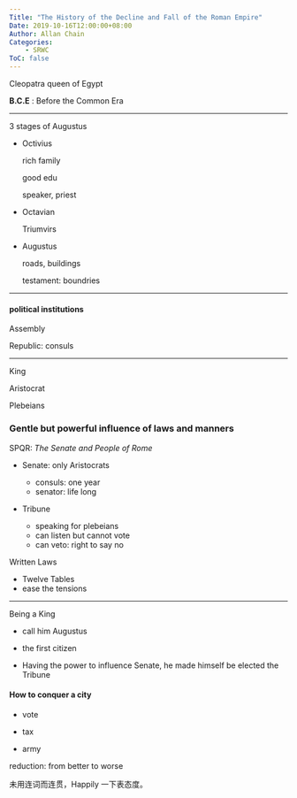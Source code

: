 ```yaml
---
Title: "The History of the Decline and Fall of the Roman Empire"
Date: 2019-10-16T12:00:00+08:00
Author: Allan Chain
Categories:
    - SRWC
ToC: false
---
```



Cleopatra queen of Egypt

**B.C.E** :  Before the Common Era

---

3 stages of Augustus

- Octivius

    rich family

    good edu

    speaker, priest
    
- Octavian

    Triumvirs

- Augustus

    roads, buildings

    testament: boundries

---

#### political institutions

Assembly

Republic: consuls

---

King

Aristocrat

Plebeians

### Gentle but powerful influence of laws and manners

SPQR: *The Senate and People of Rome*

- Senate: only Aristocrats
    - consuls: one year
    - senator: life long

- Tribune
    - speaking for plebeians
    - can listen but cannot vote
    - can veto: right to say no

Written Laws

- Twelve Tables
- ease the tensions

---

Being a King

- call him Augustus

- the first citizen
- Having the power to influence Senate, he made himself be elected the Tribune

#### How to conquer a city

- vote

- tax
- army

reduction: from better to worse

未用连词而连贯，Happily 一下表态度。
